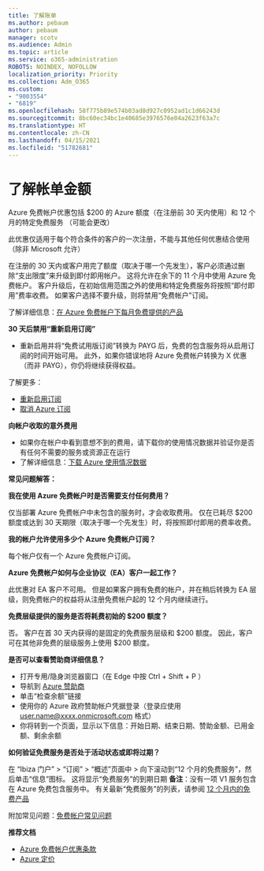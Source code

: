 ```yaml
---
title: 了解账单
ms.author: pebaum
author: pebaum
manager: scotv
ms.audience: Admin
ms.topic: article
ms.service: o365-administration
ROBOTS: NOINDEX, NOFOLLOW
localization_priority: Priority
ms.collection: Adm_O365
ms.custom:
- "9003554"
- "6819"
ms.openlocfilehash: 58f775b89e574b03ad8d927c0952ad1c1d66243d
ms.sourcegitcommit: 8bc60ec34bc1e40685e3976576e04a2623f63a7c
ms.translationtype: HT
ms.contentlocale: zh-CN
ms.lasthandoff: 04/15/2021
ms.locfileid: "51782681"
---
```

# <a name="understand-billing-amount"></a>了解帐单金额

Azure 免费帐户优惠包括 $200 的 Azure 额度（在注册前 30 天内使用）和 12 个月的特定免费服务 （可能会更改）

此优惠仅适用于每个符合条件的客户的一次注册，不能与其他任何优惠结合使用（除非 Microsoft 允许）

在注册的 30 天内或客户用完了额度（取决于哪一个先发生），客户必须通过删除“支出限度”来升级到即付即用帐户。 这将允许在余下的 11 个月中使用 Azure 免费帐户。 客户升级后，在初始信用范围之外的使用和特定免费服务将按照“即付即用”费率收费。 如果客户选择不要升级，则将禁用“免费帐户”订阅。

了解详细信息：[在 Azure 免费帐户下每月免费提供的产品](https://azure.microsoft.com/free/free-account-faq/)

**30 天后禁用“重新启用订阅”**

- 重新启用并将“免费试用版订阅”转换为 PAYG 后，免费的包含服务将从启用订阅的时间开始可用。 此外，如果你错误地将 Azure 免费帐户转换为 X 优惠（而非 PAYG），你仍将继续获得权益。

了解更多： 
- [重新启用订阅](https://docs.microsoft.com/azure/billing/billing-subscription-become-disable?WT.mc_id=Portal-Microsoft_Azure_Support)
- [取消 Azure 订阅](https://docs.microsoft.com/azure/billing/billing-how-to-cancel-azure-subscription?WT.mc_id=Portal-Microsoft_Azure_Support)

**向帐户收取的意外费用**

- 如果你在帐户中看到意想不到的费用，请下载你的使用情况数据并验证你是否有任何不需要的服务或资源正在运行
- 了解详细信息：[下载 Azure 使用情况数据](https://docs.microsoft.com/azure/billing/billing-download-azure-invoice-daily-usage-date?WT.mc_id=Portal-Microsoft_Azure_Support#download-usage)

**常见问题解答：**

**我在使用 Azure 免费帐户时是否需要支付任何费用？**

仅当部署 Azure 免费帐户中未包含的服务时，才会收取费用。 仅在已耗尽 $200 额度或达到 30 天期限（取决于哪一个先发生）时，将按照即付即用的费率收费。

**我的帐户允许使用多少个 Azure 免费帐户订阅？**  

每个帐户仅有一个 Azure 免费帐户订阅。

**Azure 免费帐户如何与企业协议（EA）客户一起工作？**  

此优惠对 EA 客户不可用。 但是如果客户拥有免费的帐户，并在稍后转换为 EA 层级，则免费帐户的权益将从注册免费帐户起的 12 个月内继续进行。

**免费层级提供的服务是否将耗费初始的 $200 额度？**  

否。 客户在首 30 天内获得的是固定的免费服务层级和 $200 额度。 因此，客户可在其他非免费的层级服务上使用 $200 额度。

**是否可以查看赞助商详细信息？**

- 打开专用/隐身浏览器窗口（在 Edge 中按 Ctrl + Shift + P ）
- 导航到 [Azure 赞助商](http://www.microsoftazuresponsorships.com/)
- 单击“检查余额”链接
- 使用你的 Azure 政府赞助帐户凭据登录（登录应使用 user.name@xxxx.onmicrosoft.com 格式）
- 你将转到一个页面，显示以下信息：开始日期、结束日期、赞助金额、已用金额、剩余余额

**如何验证免费服务是否处于活动状态或即将过期？**

在 “Ibiza 门户” > “订阅” > “概述”页面中 > 向下滚动到“12 个月的免费服务”，然后单击“信息”图标。 这将显示“免费服务”的到期日期 **备注**：没有一项 V1 服务包含在 Azure 免费包含服务中。 有关最新“免费服务”的列表，请参阅 [12 个月内的免费产品](http://www.microsoftazuresponsorships.com/)

附加常见问题：[免费帐户常见问题](https://azure.microsoft.com/free/free-account-faq/)

**推荐文档**

- [Azure 免费帐户优惠条款](https://azure.microsoft.com/offers/ms-azr-0044p/)
- [Azure 定价](https://azure.microsoft.com/pricing/)